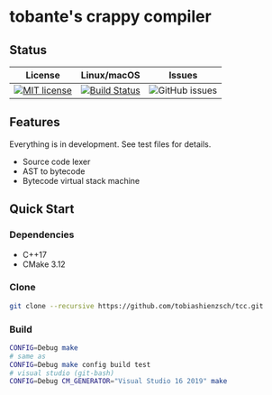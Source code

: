 # tobante's crappy compiler

## Status

|                                                License                                                |                                                       Linux/macOS                                                       |                                    Issues                                     |
| :---------------------------------------------------------------------------------------------------: | :---------------------------------------------------------------------------------------------------------------------: | :---------------------------------------------------------------------------: |
| [![MIT license](https://img.shields.io/badge/License-MIT-blue.svg)](https://lbesson.mit-license.org/) | [![Build Status](https://travis-ci.org/tobiashienzsch/tcc.svg?branch=master)](https://travis-ci.org/tobiashienzsch/tcc) | ![GitHub issues](https://img.shields.io/github/issues/tobiashienzsch/tcc.svg) |

## Features

Everything is in development. See test files for details.

- Source code lexer
- AST to bytecode
- Bytecode virtual stack machine

## Quick Start

### Dependencies

- C++17
- CMake 3.12

### Clone

```sh
git clone --recursive https://github.com/tobiashienzsch/tcc.git
```

### Build

```sh
CONFIG=Debug make
# same as
CONFIG=Debug make config build test
# visual studio (git-bash)
CONFIG=Debug CM_GENERATOR="Visual Studio 16 2019" make
```
